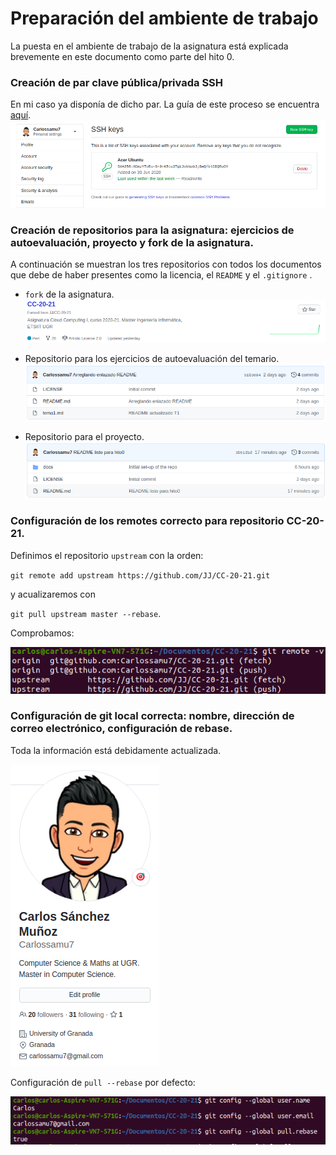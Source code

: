 # Preparación del ambiente de trabajo

La puesta en el ambiente de trabajo de la asignatura está explicada brevemente en este documento como parte del hito 0.

### Creación de par clave pública/privada SSH

En mi caso ya disponía de dicho par. La guía de este proceso se encuentra [aquí](https://docs.github.com/en/free-pro-team@latest/github/authenticating-to-github/connecting-to-github-with-ssh).
![](./images/sem_01/ssh_key.png)

### Creación de repositorios para la asignatura: ejercicios de autoevaluación, proyecto y fork de la asignatura.

A continuación se muestran los tres repositorios con todos los documentos que debe de haber presentes como la licencia, el `README` y el `.gitignore` .

- `fork` de la asignatura.
![](./images/sem_01/repo_CC-20-21.png)

- Repositorio para los ejercicios de autoevaluación del temario.
![](./images/sem_01/repo_EjercicioAutoevaluacion.png)

- Repositorio para el proyecto.
![](./images/sem_01/repo_Proyecto.png)

### Configuración de los remotes correcto para repositorio CC-20-21.

Definimos el  repositorio `upstream` con la orden:

`git remote add upstream https://github.com/JJ/CC-20-21.git `

y acualizaremos con

`git pull upstream master --rebase`.

Comprobamos:

![](./images/sem_01/remotos.png)

### Configuración de git local correcta: nombre, dirección de correo electrónico, configuración de rebase.

Toda la información está debidamente actualizada.

![](./images/sem_01/info_personal.png)

Configuración de `pull --rebase` por defecto:

![](./images/sem_01/config_git.png)
